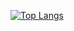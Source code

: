 [![Top Langs](https://github-readme-stats.vercel.app/api/top-langs/?username=travis544)](https://github.com/anuraghazra/github-readme-stats)
<img src="https://komarev.com/ghpvc/?username=travis544&style=flat-square&color=blue" alt=""/>
